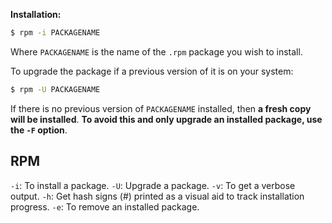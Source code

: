 
**Installation:**
```Bash
$ rpm -i PACKAGENAME
```
Where `PACKAGENAME` is the name of the `.rpm` package you wish to install.

To upgrade the package if a previous version of it is on your system:
```Bash
$ rpm -U PACKAGENAME
```

If there is no previous version of `PACKAGENAME` installed, then **a fresh copy will be installed**. **To avoid this and only upgrade an installed package, use the `-F` option**.


## RPM

`-i`:
	To install a package.
`-U`:
	Upgrade a package.
`-v`:
	To get a verbose output.
`-h`:
	Get hash signs (#) printed as a visual aid to track
installation progress.
`-e`:
	To remove an installed package.

